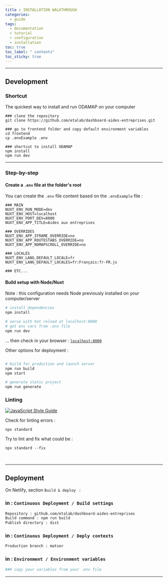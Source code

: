```yaml
---
title : INSTALLATION WALKTHROUGH
categories:
  - guide
tags:
  - documentation
  - tutorial
  - configuration
  - installation
toc: true
toc_label: " contents"
toc_sticky: true
---
```


--------
## Development 


### Shortcut

The quickest way to install and run ODAMAP on your computer

  ```shell
  ### clone the repository
  git clone https://github.com/etalab/dashboard-aides-entreprises.git

  ### go to frontend folder and copy default environment variables
  cd frontend
  cp .envExample .env

  ### shortcut to install ODAMAP
  npm install
  npm run dev
  ```

--------

### Step-by-step

#### Create a `.env` file at the folder's root 

You can create the `.env` file content based on the `.envExample` file : 

  ```shell
  ### MAIN 
  NUXT_ENV_RUN_MODE=dev
  NUXT_ENV_HOST=localhost
  NUXT_ENV_PORT_DEV=8000
  NUXT_ENV_APP_TITLE=Aides aux entreprises

  ### OVERRIDES
  NUXT_ENV_APP_IFRAME_OVERRIDE=no
  NUXT_ENV_APP_ROUTESTABS_OVERRIDE=no
  NUXT_ENV_APP_NOMAPSCROLL_OVERRIDE=no

  ### LOCALES
  NUXT_ENV_LANG_DEFAULT_LOCALE=fr
  NUXT_ENV_LANG_DEFAULT_LOCALES=fr:Français:fr-FR.js

  ### ETC...
  ```

#### Build setup with Node/Nuxt

Note : this configuration needs Node previously installed on your computer/server

  ```bash
  # install dependencies
  npm install

  # serve with hot reload at localhost:8000
  # get env vars from .env file
  npm run dev
  ```

... then check in your browser : [`localhost:8000`](localhost:8000)

Other options for deployment :

  ```bash

  # build for production and launch server
  npm run build
  npm start

  # generate static project
  npm run generate
  ```

### Linting

[![JavaScript Style Guide](https://cdn.rawgit.com/standard/standard/master/badge.svg)](https://github.com/standard/standard)

Check for linting errors :

  ```shell
  npx standard
  ```

Try to lint and fix what could be : 
  ```shell
  npx standard --fix
  ```

<br>

---------
## Deployment 

On Netlify, section `Build & deploy ` : 

### in : `Continuous Deployment / Build settings`

  ```bash
  Repository : github.com/etalab/dashboard-aides-entreprises
  Build command : npm run build
  Publish directory : dist
  ```

### in : `Continuous Deployment / Deply contexts`

  ```bash
  Production branch : matser
  ```

### in : `Environment / Environment variables `

  ```bash
  ### copy your variables from your .env file 
  ```

------------

<br>
<br>
